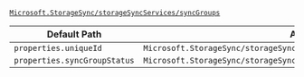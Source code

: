 [`Microsoft.StorageSync/storageSyncServices/syncGroups`](https://docs.microsoft.com/en-us/azure/templates/microsoft.storagesync/storagesyncservices/syncgroups)

| Default Path | Alias |
|---|---|
| `properties.uniqueId` | `Microsoft.StorageSync/storageSyncServices/syncGroups/uniqueId` |
| `properties.syncGroupStatus` | `Microsoft.StorageSync/storageSyncServices/syncGroups/syncGroupStatus` |

